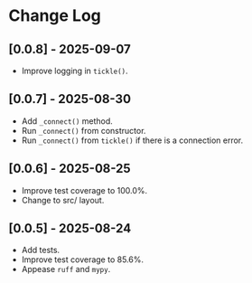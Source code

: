 # Change Log

## [0.0.8] - 2025-09-07

- Improve logging in `tickle()`.

## [0.0.7] - 2025-08-30

- Add `_connect()` method.
- Run `_connect()` from constructor.
- Run `_connect()` from `tickle()` if there is a connection error.

## [0.0.6] - 2025-08-25

- Improve test coverage to 100.0%.
- Change to src/ layout.

## [0.0.5] - 2025-08-24

- Add tests.
- Improve test coverage to 85.6%.
- Appease `ruff` and `mypy`.
